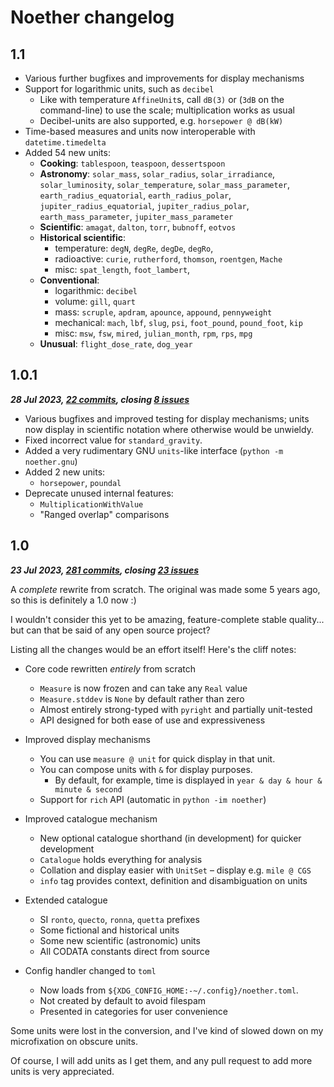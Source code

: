 # Noether changelog

## 1.1

- Various further bugfixes and improvements for display mechanisms
- Support for logarithmic units, such as `decibel`
  - Like with temperature `AffineUnit`s, call `dB(3)` or (`3dB` on the command-line) to use the scale; multiplication works as usual
  - Decibel-units are also supported, e.g. `horsepower @ dB(kW)`
- Time-based measures and units now interoperable with `datetime.timedelta`
- Added 54 new units:
  - **Cooking**: `tablespoon`, `teaspoon`, `dessertspoon`
  - **Astronomy**: `solar_mass`, `solar_radius`, `solar_irradiance`, `solar_luminosity`, `solar_temperature`, `solar_mass_parameter`, `earth_radius_equatorial`, `earth_radius_polar`, `jupiter_radius_equatorial`, `jupiter_radius_polar`, `earth_mass_parameter`, `jupiter_mass_parameter`
  - **Scientific**: `amagat`, `dalton`, `torr`, `bubnoff`, `eotvos`
  - **Historical scientific**:
    - temperature: `degN`, `degRe`, `degDe`, `degRo`,
    - radioactive: `curie`, `rutherford`, `thomson`, `roentgen`, `Mache`
    - misc: `spat_length`, `foot_lambert`,
  - **Conventional**:
    - logarithmic: `decibel`
    - volume: `gill`, `quart`
    - mass: `scruple`, `apdram`, `apounce`, `appound`, `pennyweight`
    - mechanical: `mach`, `lbf`, `slug`, `psi`, `foot_pound`, `pound_foot`, `kip`
    - misc: `msw`, `fsw`, `mired`, `julian_month`, `rpm`, `rps`, `mpg`
  - **Unusual**: `flight_dose_rate`, `dog_year`


## 1.0.1
***28 Jul 2023, [22 commits](https://github.com/yunruse/Noether/pull/57/commits), closing [8 issues](https://github.com/yunruse/Noether/milestone/5?closed=1)***

- Various bugfixes and improved testing for display mechanisms; units now display in scientific notation where otherwise would be unwieldy.
- Fixed incorrect value for `standard_gravity`.
- Added a very rudimentary GNU `units`-like interface (`python -m noether.gnu`)
- Added 2 new units:
  - `horsepower`, `poundal`
- Deprecate unused internal features:
  - `MultiplicationWithValue`
  - "Ranged overlap" comparisons


## 1.0
***23 Jul 2023, [281 commits](https://github.com/yunruse/Noether/pull/53/commits), closing [23 issues](https://github.com/yunruse/Noether/milestone/3?closed=1)***

A *complete* rewrite from scratch. The original was made some 5 years ago, so this is definitely a 1.0 now :)

I wouldn't consider this yet to be amazing, feature-complete stable quality... but can that be said of any open source project?

Listing all the changes would be an effort itself! Here's the cliff notes:

- Core code rewritten *entirely* from scratch
  - `Measure` is now frozen and can take any `Real` value
  - `Measure.stddev` is `None` by default rather than zero
  - Almost entirely strong-typed with `pyright` and partially unit-tested
  - API designed for both ease of use and expressiveness

- Improved display mechanisms
  - You can use `measure @ unit` for quick display in that unit.
  - You can compose units with `&` for display purposes.
    - By default, for example, time is displayed in `year & day & hour & minute & second`
  - Support for `rich` API (automatic in `python -im noether`)

- Improved catalogue mechanism
  - New optional catalogue shorthand (in development) for quicker development
  - `Catalogue` holds everything for analysis
  - Collation and display easier with `UnitSet` – display e.g. `mile @ CGS`
  - `info` tag provides context, definition and disambiguation on units

- Extended catalogue
  - SI `ronto`, `quecto`, `ronna`, `quetta` prefixes
  - Some fictional and historical units
  - Some new scientific (astronomic) units
  - All CODATA constants direct from source

- Config handler changed to `toml`
  - Now loads from `${XDG_CONFIG_HOME:-~/.config}/noether.toml`.
  - Not created by default to avoid filespam
  - Presented in categories for user convenience

Some units were lost in the conversion, and I've kind of slowed down on my microfixation on obscure units.

Of course, I will add units as I get them, and any pull request to add more units is very appreciated.

